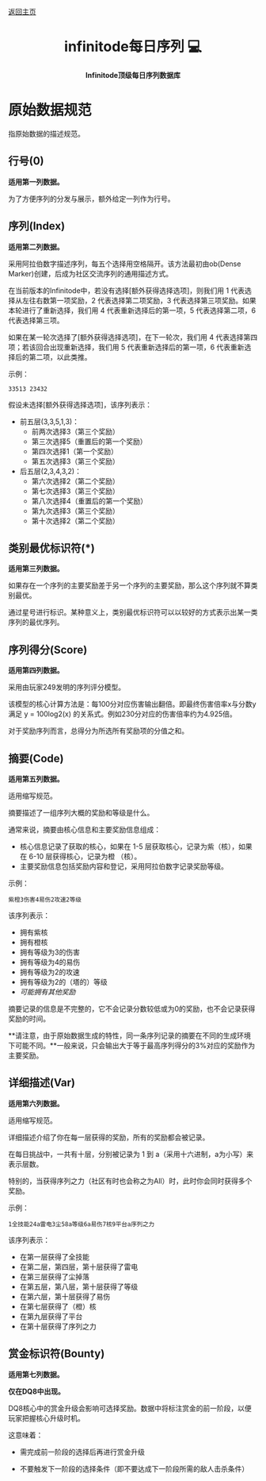 <p align="left">
      <a href="https://mtgpublic.github.io/infinitode-dqseq/README.zh_CN">返回主页</a>
</p>

<h1 align="center" style="font-weight: bold;">infinitode每日序列 💻</h1>
<p align="center" style="font-weight: bold;">Infinitode顶级每日序列数据库</p>

# 原始数据规范

指原始数据的描述规范。

## 行号(0)

**适用第一列数据。**

为了方便序列的分发与展示，额外给定一列作为行号。

## 序列(Index)

**适用第二列数据。**

采用阿拉伯数字描述序列，每五个选择用空格隔开。该方法最初由ob(Dense Marker)创建，后成为社区交流序列的通用描述方式。

在当前版本的Infinitode中，若没有选择[额外获得选择选项]，则我们用 1 代表选择从左往右数第一项奖励，2 代表选择第二项奖励，3 代表选择第三项奖励。如果本轮进行了重新选择，我们用 4 代表重新选择后的第一项，5 代表选择第二项，6 代表选择第三项。

如果在某一轮次选择了[额外获得选择选项]，在下一轮次，我们用 4 代表选择第四项；若该回合出现重新选择，我们用 5 代表重新选择后的第一项，6 代表重新选择后的第二项，以此类推。

示例：

```
33513 23432
```

假设未选择[额外获得选择选项]，该序列表示：

- 前五层(3,3,5,1,3)：
  - 前两次选择3（第三个奖励）
  - 第三次选择5（重置后的第一个奖励）
  - 第四次选择1（第一个奖励）
  - 第五次选择3（第三个奖励）
- 后五层(2,3,4,3,2)：
  - 第六次选择2（第二个奖励）
  - 第七次选择3（第三个奖励）
  - 第八次选择4（重置后的第一个奖励）
  - 第九次选择3（第三个奖励）
  - 第十次选择2（第二个奖励）

## 类别最优标识符(\*)

**适用第三列数据。**

如果存在一个序列的主要奖励差于另一个序列的主要奖励，那么这个序列就不算类别最优。

通过星号进行标识。某种意义上，类别最优标识符可以以较好的方式表示出某一类序列的最优序列。

## 序列得分(Score)

**适用第四列数据。**

采用由玩家249发明的序列评分模型。

该模型的核心计算方法是：每100分对应伤害输出翻倍。即最终伤害倍率x与分数y满足 y = 100log2(x) 的关系式。例如230分对应的伤害倍率约为4.925倍。

对于奖励序列而言，总得分为所选所有奖励项的分值之和。

## 摘要(Code)

**适用第五列数据。**

适用缩写规范。

摘要描述了一组序列大概的奖励和等级是什么。

通常来说，摘要由核心信息和主要奖励信息组成：

* 核心信息记录了获取的核心，如果在 1-5 层获取核心，记录为紫（核），如果在 6-10 层获得核心，记录为橙 （核）。
* 主要奖励信息包括奖励内容和登记，采用阿拉伯数字记录奖励等级。

示例：

```
紫橙3伤害4易伤2攻速2等级
```

该序列表示：

- 拥有紫核
- 拥有橙核
- 拥有等级为3的伤害
- 拥有等级为4的易伤
- 拥有等级为2的攻速
- 拥有等级为2的（塔的）等级
- *可能拥有其他奖励*

摘要记录的信息是不完整的，它不会记录分数较低或为0的奖励，也不会记录获得奖励的时间。

**请注意，由于原始数据生成的特性，同一条序列记录的摘要在不同的生成环境下可能不同。**一般来说，只会输出大于等于最高序列得分的3%对应的奖励作为主要奖励。

## 详细描述(Var)

**适用第六列数据。**

适用缩写规范。

详细描述介绍了你在每一层获得的奖励，所有的奖励都会被记录。

在每日挑战中，一共有十层，分别被记录为 1 到 a（采用十六进制，a为小写）来表示层数。

特别的，当获得序列之力（社区有时也会称之为All）时，此时你会同时获得多个奖励。

示例：

```
1全技能24a雷电3尘58a等级6a易伤7核9平台a序列之力
```

该序列表示：

- 在第一层获得了全技能
- 在第二层，第四层，第十层获得了雷电
- 在第三层获得了尘掉落
- 在第五层，第八层，第十层获得了等级
- 在第六层，第十层获得了易伤
- 在第七层获得了（橙）核
- 在第九层获得了平台
- 在第十层获得了序列之力

## 赏金标识符(Bounty)

**适用第七列数据。**

**仅在DQ8中出现。**

DQ8核心中的赏金升级会影响可选择奖励。数据中将标注赏金的前一阶段，以便玩家把握核心升级时机。

这意味着：  

- 需完成前一阶段的选择后再进行赏金升级  

- 不要触发下一阶段的选择条件（即不要达成下一阶段所需的敌人击杀条件）  